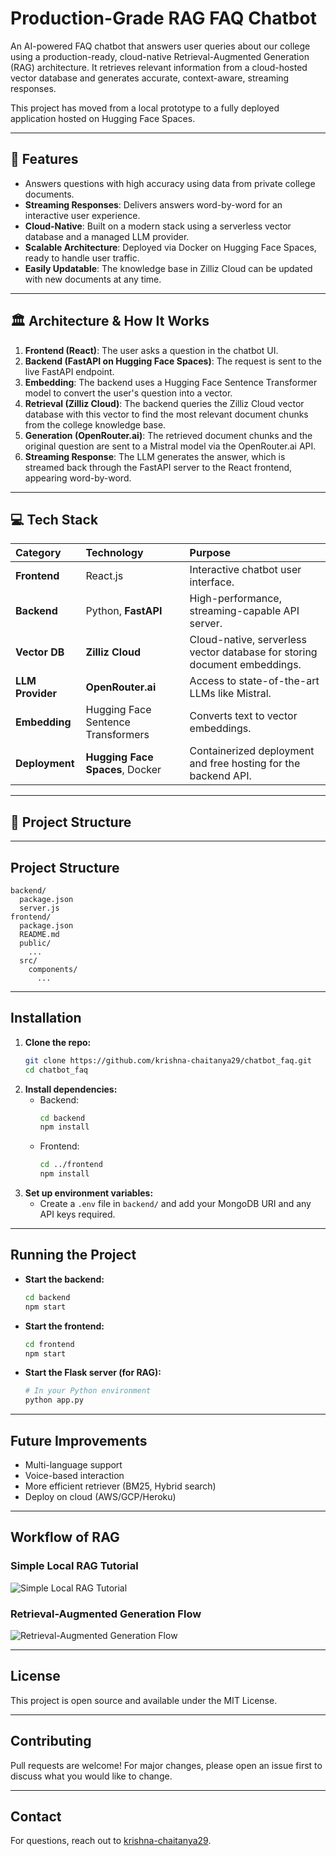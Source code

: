 # Production-Grade RAG FAQ Chatbot

An AI-powered FAQ chatbot that answers user queries about our college using a production-ready, cloud-native Retrieval-Augmented Generation (RAG) architecture. It retrieves relevant information from a cloud-hosted vector database and generates accurate, context-aware, streaming responses.

This project has moved from a local prototype to a fully deployed application hosted on Hugging Face Spaces.

---
## 🚀 Features
* Answers questions with high accuracy using data from private college documents.
* **Streaming Responses**: Delivers answers word-by-word for an interactive user experience.
* **Cloud-Native**: Built on a modern stack using a serverless vector database and a managed LLM provider.
* **Scalable Architecture**: Deployed via Docker on Hugging Face Spaces, ready to handle user traffic.
* **Easily Updatable**: The knowledge base in Zilliz Cloud can be updated with new documents at any time.

---
## 🏛️ Architecture & How It Works


1.  **Frontend (React)**: The user asks a question in the chatbot UI.
2.  **Backend (FastAPI on Hugging Face Spaces)**: The request is sent to the live FastAPI endpoint.
3.  **Embedding**: The backend uses a Hugging Face Sentence Transformer model to convert the user's question into a vector.
4.  **Retrieval (Zilliz Cloud)**: The backend queries the Zilliz Cloud vector database with this vector to find the most relevant document chunks from the college knowledge base.
5.  **Generation (OpenRouter.ai)**: The retrieved document chunks and the original question are sent to a Mistral model via the OpenRouter.ai API.
6.  **Streaming Response**: The LLM generates the answer, which is streamed back through the FastAPI server to the React frontend, appearing word-by-word.

---
## 💻 Tech Stack

| Category | Technology | Purpose |
| :--- | :--- | :--- |
| **Frontend** | React.js | Interactive chatbot user interface. |
| **Backend** | Python, **FastAPI** | High-performance, streaming-capable API server. |
| **Vector DB** | **Zilliz Cloud** | Cloud-native, serverless vector database for storing document embeddings. |
| **LLM Provider**| **OpenRouter.ai** | Access to state-of-the-art LLMs like Mistral. |
| **Embedding** | Hugging Face Sentence Transformers | Converts text to vector embeddings. |
| **Deployment** | **Hugging Face Spaces**, Docker | Containerized deployment and free hosting for the backend API. |

---
## 📂 Project Structure
---

## Project Structure
```
backend/
  package.json
  server.js
frontend/
  package.json
  README.md
  public/
    ...
  src/
    components/
      ...
```

---

## Installation
1. **Clone the repo:**
   ```bash
   git clone https://github.com/krishna-chaitanya29/chatbot_faq.git
   cd chatbot_faq
   ```
2. **Install dependencies:**
   - Backend:
     ```bash
     cd backend
     npm install
     ```
   - Frontend:
     ```bash
     cd ../frontend
     npm install
     ```
3. **Set up environment variables:**
   - Create a `.env` file in `backend/` and add your MongoDB URI and any API keys required.

---

## Running the Project
- **Start the backend:**
  ```bash
  cd backend
  npm start
  ```
- **Start the frontend:**
  ```bash
  cd frontend
  npm start
  ```
- **Start the Flask server (for RAG):**
  ```bash
  # In your Python environment
  python app.py
  ```

---

## Future Improvements
- Multi-language support
- Voice-based interaction
- More efficient retriever (BM25, Hybrid search)
- Deploy on cloud (AWS/GCP/Heroku)

---

## Workflow of RAG

### Simple Local RAG Tutorial
![Simple Local RAG Tutorial](docs/simple_local_rag_tutorial.png)

### Retrieval-Augmented Generation Flow
![Retrieval-Augmented Generation Flow](docs/retrieval_augmented_generation_flow.png)

---

## License
This project is open source and available under the MIT License.

---

## Contributing
Pull requests are welcome! For major changes, please open an issue first to discuss what you would like to change.

---

## Contact
For questions, reach out to [krishna-chaitanya29](https://github.com/krishna-chaitanya29).
